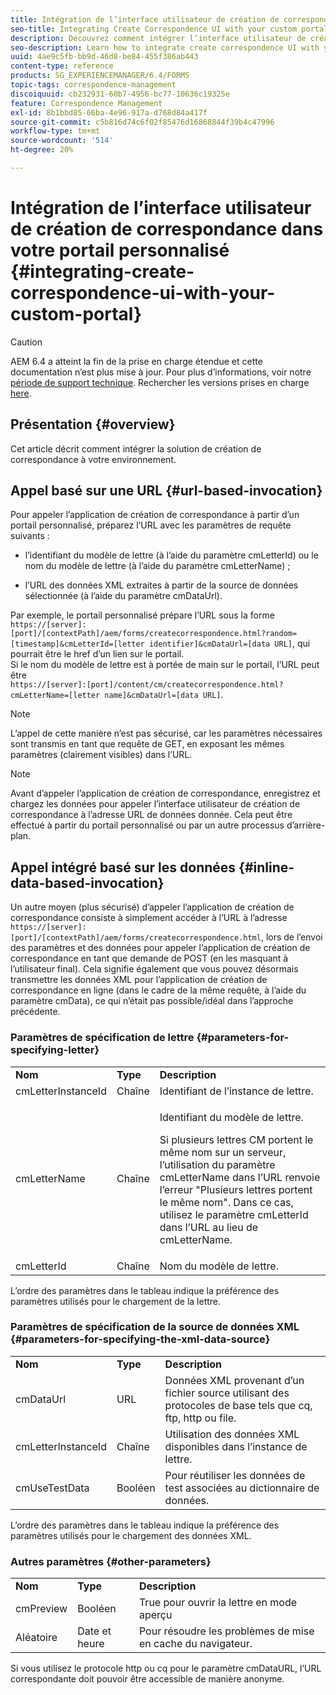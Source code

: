 ```yaml
---
title: Intégration de l’interface utilisateur de création de correspondance dans votre portail personnalisé
seo-title: Integrating Create Correspondence UI with your custom portal
description: Découvrez comment intégrer l’interface utilisateur de création de correspondance à votre portail personnalisé
seo-description: Learn how to integrate create correspondence UI with your custom portal
uuid: 4ae9c5fb-bb9d-46d8-be84-455f386ab443
content-type: reference
products: SG_EXPERIENCEMANAGER/6.4/FORMS
topic-tags: correspondence-management
discoiquuid: cb232931-60b7-4956-bc77-10636c19325e
feature: Correspondence Management
exl-id: 8b1bbd85-66ba-4e96-917a-d768d84a417f
source-git-commit: c5b816d74c6f02f85476d16868844f39b4c47996
workflow-type: tm+mt
source-wordcount: '514'
ht-degree: 20%

---
```


# Intégration de l’interface utilisateur de création de correspondance dans votre portail personnalisé {#integrating-create-correspondence-ui-with-your-custom-portal}

>[!CAUTION]
>
>AEM 6.4 a atteint la fin de la prise en charge étendue et cette documentation n’est plus mise à jour. Pour plus d’informations, voir notre [période de support technique](https://helpx.adobe.com/fr/support/programs/eol-matrix.html). Rechercher les versions prises en charge [here](https://experienceleague.adobe.com/docs/?lang=fr).

## Présentation {#overview}

Cet article décrit comment intégrer la solution de création de correspondance à votre environnement.

## Appel basé sur une URL {#url-based-invocation}

Pour appeler l’application de création de correspondance à partir d’un portail personnalisé, préparez l’URL avec les paramètres de requête suivants :

* l’identifiant du modèle de lettre (à l’aide du paramètre cmLetterId) ou le nom du modèle de lettre (à l’aide du paramètre cmLetterName) ;

* l’URL des données XML extraites à partir de la source de données sélectionnée (à l’aide du paramètre cmDataUrl).

Par exemple, le portail personnalisé prépare l’URL sous la forme\
`https://[server]:[port]/[contextPath]/aem/forms/createcorrespondence.html?random=[timestamp]&cmLetterId=[letter identifier]&cmDataUrl=[data URL]`, qui pourrait être le href dʼun lien sur le portail.\
Si le nom du modèle de lettre est à portée de main sur le portail, l’URL peut être\
`https://[server]:[port]/content/cm/createcorrespondence.html?cmLetterName=[letter name]&cmDataUrl=[data URL]`.

>[!NOTE]
>
>L’appel de cette manière n’est pas sécurisé, car les paramètres nécessaires sont transmis en tant que requête de GET, en exposant les mêmes paramètres (clairement visibles) dans l’URL.

>[!NOTE]
>
>Avant d’appeler l’application de création de correspondance, enregistrez et chargez les données pour appeler l’interface utilisateur de création de correspondance à l’adresse URL de données donnée. Cela peut être effectué à partir du portail personnalisé ou par un autre processus d’arrière-plan.

## Appel intégré basé sur les données {#inline-data-based-invocation}

Un autre moyen (plus sécurisé) d’appeler l’application de création de correspondance consiste à simplement accéder à l’URL à l’adresse `https://[server]:[port]/[contextPath]/aem/forms/createcorrespondence.html`, lors de l’envoi des paramètres et des données pour appeler l’application de création de correspondance en tant que demande de POST (en les masquant à l’utilisateur final). Cela signifie également que vous pouvez désormais transmettre les données XML pour l’application de création de correspondance en ligne (dans le cadre de la même requête, à l’aide du paramètre cmData), ce qui n’était pas possible/idéal dans l’approche précédente.

### Paramètres de spécification de lettre {#parameters-for-specifying-letter}

<table> 
 <tbody>
  <tr>
   <td><strong>Nom</strong></td> 
   <td><strong>Type</strong></td> 
   <td><strong>Description</strong></td> 
  </tr>
  <tr>
   <td>cmLetterInstanceId</td> 
   <td>Chaîne</td> 
   <td>Identifiant de l’instance de lettre.</td> 
  </tr>
  <tr>
   <td>cmLetterName</td> 
   <td>Chaîne</td> 
   <td><p>Identifiant du modèle de lettre. </p> <p>Si plusieurs lettres CM portent le même nom sur un serveur, l’utilisation du paramètre cmLetterName dans l’URL renvoie l’erreur "Plusieurs lettres portent le même nom". Dans ce cas, utilisez le paramètre cmLetterId dans l’URL au lieu de cmLetterName.</p> </td> 
  </tr>
  <tr>
   <td>cmLetterId</td> 
   <td>Chaîne</td> 
   <td>Nom du modèle de lettre.</td> 
  </tr>
 </tbody>
</table>

L’ordre des paramètres dans le tableau indique la préférence des paramètres utilisés pour le chargement de la lettre.

### Paramètres de spécification de la source de données XML {#parameters-for-specifying-the-xml-data-source}

<table> 
 <tbody>
  <tr>
   <td><strong>Nom</strong></td> 
   <td><strong>Type</strong></td> 
   <td><strong>Description</strong></td> 
  </tr>
  <tr>
   <td>cmDataUrl<br /> </td> 
   <td>URL</td> 
   <td>Données XML provenant d’un fichier source utilisant des protocoles de base tels que cq, ftp, http ou file.<br /> </td> 
  </tr>
  <tr>
   <td>cmLetterInstanceId</td> 
   <td>Chaîne</td> 
   <td>Utilisation des données XML disponibles dans l’instance de lettre.</td> 
  </tr>
  <tr>
   <td>cmUseTestData</td> 
   <td>Booléen</td> 
   <td>Pour réutiliser les données de test associées au dictionnaire de données.</td> 
  </tr>
 </tbody>
</table>

L’ordre des paramètres dans le tableau indique la préférence des paramètres utilisés pour le chargement des données XML.

### Autres paramètres {#other-parameters}

<table> 
 <tbody>
  <tr>
   <td><strong>Nom</strong></td> 
   <td><strong>Type</strong></td> 
   <td><strong>Description</strong></td> 
  </tr>
  <tr>
   <td>cmPreview<br /> </td> 
   <td>Booléen</td> 
   <td>True pour ouvrir la lettre en mode aperçu<br /> </td> 
  </tr>
  <tr>
   <td>Aléatoire</td> 
   <td>Date et heure</td> 
   <td>Pour résoudre les problèmes de mise en cache du navigateur.</td> 
  </tr>
 </tbody>
</table>

Si vous utilisez le protocole http ou cq pour le paramètre cmDataURL, l’URL correspondante doit pouvoir être accessible de manière anonyme.
